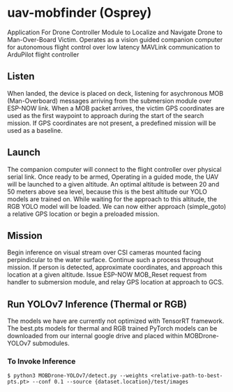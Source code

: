 # uav-mobfinder (Osprey)
Application For Drone Controller Module to Localize and Navigate Drone to Man-Over-Board Victim. Operates as a vision guided companion computer for autonomous flight control over low latency MAVLink communication to ArduPilot flight controller

## Listen
When landed, the device is placed on deck, listening for asychronous MOB (Man-Overboard) messages arriving from the submersion module over ESP-NOW link. When a MOB packet arrives, the victim GPS coordinates are used as the first waypoint to approach during the start of the search mission. If GPS coordinates are not present, a predefined mission will be used as a baseline.

## Launch
The companion computer will connect to the flight controller over physical serial link. Once ready to be armed, Operating in a guided mode, the UAV will be launched to a given altitude. An optimal altitude is between 20 and 50 meters above sea level, because this is the best altitude our YOLO models are trained on. While waiting for the approach to this altitude, the RGB YOLO model will be loaded. We can now either approach (simple_goto) a relative GPS location or begin a preloaded mission.

## Mission
Begin inference on visual stream over CSI cameras mounted facing perpindicular to the water surface. Continue such a process throughout mission. If person is detected, approximate coordinates, and approach this location at a given altitude. Issue ESP-NOW MOB_Reset request from handler to submersion module, and relay GPS location at approach to GCS.




## Run YOLOv7 Inference (Thermal or RGB)
The models we have are currently not optimized with TensorRT framework. The best.pts models for thermal and RGB trained PyTorch models can be downloaded from our internal google drive and placed within MOBDrone-YOLOv7 submodules.

### To Invoke Inference
```
$ python3 MOBDrone-YOLOv7/detect.py --weights <relative-path-to-best-pts.pt> --conf 0.1 --source {dataset.location}/test/images
```